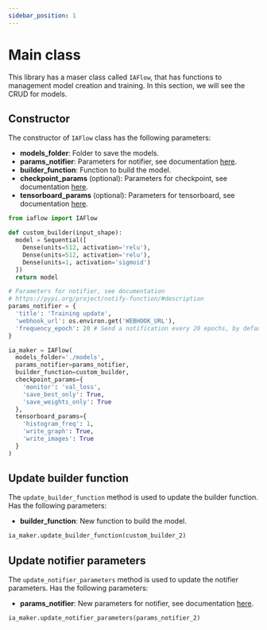 ```yaml
---
sidebar_position: 1
---
```


# Main class

This library has a maser class called `IAFlow`, that has functions to management model creation and training. In this section, we will see the CRUD for models.

## Constructor

The constructor of `IAFlow` class has the following parameters:

- **models_folder**: Folder to save the models.
- **params_notifier**: Parameters for notifier, see documentation [here](https://pypi.org/project/notify-function/#description).
- **builder_function**: Function to build the model.
- **checkpoint_params** (optional): Parameters for checkpoint, see documentation [here](https://www.tensorflow.org/api_docs/python/tf/keras/callbacks/ModelCheckpoint).
- **tensorboard_params** (optional): Parameters for tensorboard, see documentation [here](https://www.tensorflow.org/api_docs/python/tf/keras/callbacks/TensorBoard).

```python title="IAFlow constructor"
from iaflow import IAFlow

def custom_builder(input_shape):
  model = Sequential([
    Dense(units=512, activation='relu'),
    Dense(units=512, activation='relu'),
    Dense(units=1, activation='sigmoid')
  ])
  return model

# Parameters for notifier, see documentation
# https://pypi.org/project/notify-function/#description
params_notifier = {
  'title': 'Training update',
  'webhook_url': os.environ.get('WEBHOOK_URL'),
  'frequency_epoch': 20 # Send a notification every 20 epochs, by default it is every epoch
}

ia_maker = IAFlow(
  models_folder='./models',
  params_notifier=params_notifier,
  builder_function=custom_builder,
  checkpoint_params={
    'monitor': 'val_loss',
    'save_best_only': True,
    'save_weights_only': True
  },
  tensorboard_params={
    'histogram_freq': 1,
    'write_graph': True,
    'write_images': True
  }
)
```

## Update builder function

The `update_builder_function` method is used to update the builder function. Has the following parameters:

- **builder_function**: New function to build the model.

```python title=Example
ia_maker.update_builder_function(custom_builder_2)
```

## Update notifier parameters

The `update_notifier_parameters` method is used to update the notifier parameters. Has the following parameters:

- **params_notifier**: New parameters for notifier, see documentation [here](https://pypi.org/project/notify-function/#description).

```python title=Example
ia_maker.update_notifier_parameters(params_notifier_2)
```